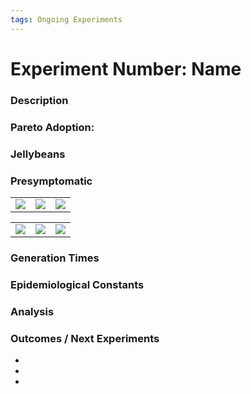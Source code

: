```yaml
---
tags: Ongoing Experiments
---
```


# Experiment Number: Name

### Description

### Pareto Adoption:

### Jellybeans

### Presymptomatic
|  |  |  |
| -------- | -------- | -------- |
|   ![](https://i.imgur.com/DH6WyHu.png) |   ![](https://i.imgur.com/DH6WyHu.png)|   ![](https://i.imgur.com/DH6WyHu.png)  |


|  |  |  |
| -------- | -------- | -------- |
|  ![](https://i.imgur.com/DH6WyHu.png) | ![](https://i.imgur.com/DH6WyHu.png) |  ![](https://i.imgur.com/DH6WyHu.png)   |

### Generation Times


### Epidemiological Constants


### Analysis


### Outcomes / Next Experiments
- 
- 
-